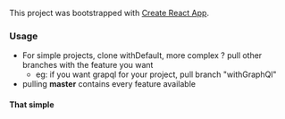 This project was bootstrapped with
[Create React App](https://github.com/facebook/create-react-app).

### Usage

- For simple projects, clone withDefault, more complex ? pull other branches
  with the feature you want
  - eg: if you want grapql for your project, pull branch "withGraphQl"
- pulling **master** contains every feature available

#### That simple
